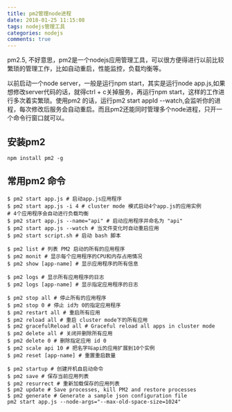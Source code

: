 ```yaml
---
title: pm2管理node进程
date: 2018-01-25 11:15:08
tags: nodejs管理工具
categories: nodejs
comments: true
---
```

pm2.5, 不好意思，pm2是一个nodejs应用管理工具，可以很方便得进行以前比较繁琐的管理工作，比如自动重启，性能监控，负载均衡等。

以前启动一个node server，一般是运行npm start，其实是运行node app.js,如果想修改server代码的话，就得ctrl + c关掉服务，再运行npm start，这样的工作进行多次着实繁琐。使用pm2 的话，运行pm2 start appId --watch,会监听你的进程，每次修改后服务会自动重启。而且pm2还能同时管理多个node进程，只开一个命令行窗口就可以。
<!-- more -->
## 安装pm2
```
npm install pm2 -g
```

## 常用pm2 命令
```
$ pm2 start app.js # 启动app.js应用程序
$ pm2 start app.js -i 4 # cluster mode 模式启动4个app.js的应用实例
# 4个应用程序会自动进行负载均衡
$ pm2 start app.js --name="api" # 启动应用程序并命名为 "api"
$ pm2 start app.js --watch # 当文件变化时自动重启应用
$ pm2 start script.sh # 启动 bash 脚本

$ pm2 list # 列表 PM2 启动的所有的应用程序
$ pm2 monit # 显示每个应用程序的CPU和内存占用情况
$ pm2 show [app-name] # 显示应用程序的所有信息

$ pm2 logs # 显示所有应用程序的日志
$ pm2 logs [app-name] # 显示指定应用程序的日志

$ pm2 stop all # 停止所有的应用程序
$ pm2 stop 0 # 停止 id为 0的指定应用程序
$ pm2 restart all # 重启所有应用
$ pm2 reload all # 重启 cluster mode下的所有应用
$ pm2 gracefulReload all # Graceful reload all apps in cluster mode
$ pm2 delete all # 关闭并删除所有应用
$ pm2 delete 0 # 删除指定应用 id 0
$ pm2 scale api 10 # 把名字叫api的应用扩展到10个实例
$ pm2 reset [app-name] # 重置重启数量

$ pm2 startup # 创建开机自启动命令
$ pm2 save # 保存当前应用列表
$ pm2 resurrect # 重新加载保存的应用列表
$ pm2 update # Save processes, kill PM2 and restore processes
$ pm2 generate # Generate a sample json configuration file
pm2 start app.js --node-args="--max-old-space-size=1024"

```

